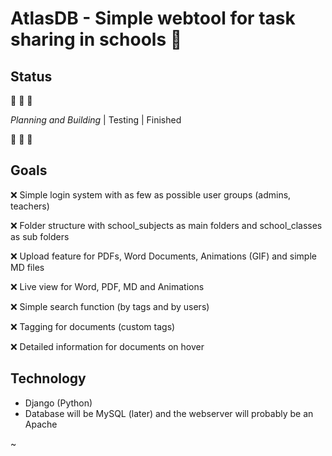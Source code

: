 # AtlasDB - Simple webtool for task sharing in schools :school:

## Status
:construction: :construction: :construction:

_Planning and Building_ | Testing | Finished

:construction: :construction: :construction:


## Goals

:x: Simple login system with as few as possible user groups (admins, teachers)

:x: Folder structure with school_subjects as main folders and school_classes as sub folders

:x: Upload feature for PDFs, Word Documents, Animations (GIF) and simple MD files

:x: Live view for Word, PDF, MD and Animations

:x: Simple search function (by tags and by users)

:x: Tagging for documents (custom tags)

:x: Detailed information for documents on hover


## Technology

- Django (Python)
- Database will be MySQL (later) and the webserver will probably be an Apache

~
